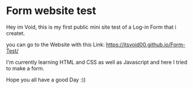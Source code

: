 # Form website test

Hey im Void, this is my first public mini site test of a Log-in Form that i createt.

you can go to the Website with this Link:
https://itsvoid00.github.io/Form-Test/

I'm currently learning HTML and CSS as well as Javascript and here I tried to make a form.

Hope you all have a good Day :))
